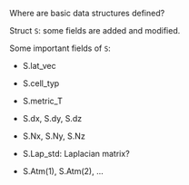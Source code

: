 Where are basic data structures defined?

Struct `S`: some fields are added and modified.

Some important fields of `S`:

- S.lat_vec

- S.cell_typ

- S.metric_T

- S.dx, S.dy, S.dz

- S.Nx, S.Ny, S.Nz

- S.Lap_std: Laplacian matrix?

- S.Atm(1), S.Atm(2), ...
